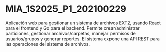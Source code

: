 # MIA_1S2025_P1_202100229
Aplicación web para gestionar un sistema de archivos EXT2, usando React para el frontend y Go para el backend. Permite crear/administrar particiones, gestionar archivos/carpetas, manejar permisos de usuarios/grupos y generar reportes. El sistema expone una API REST para las operaciones del sistema de archivos.

